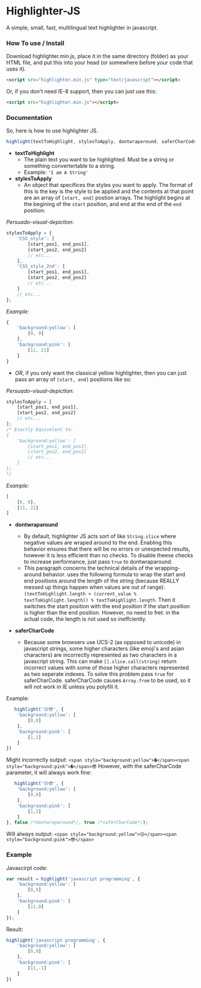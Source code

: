 # Highlighter-JS

A simple, small, fast, multilingual text highlighter in javascript.

### How To use / Install

Download highlighter.min.js, place it in the same directory (folder) as your HTML file, and put this into your head (or somewhere before your code that uses it).
```Html
<script src="highlighter.min.js" type="text/javascript"></script>
```
Or, if you don't need IE-8 support, then you can just use this:
```Html
<script src="highlighter.min.js"></script>
```

### Documentation

So, here is how to use highlighter JS.
```Javascript
highlight(textToHighlight, stylesToApply, dontwraparound, saferCharCode);
```
 * __textToHighlight__
   *  The plain text you want to be highlighted. Must be a string or something convertertable to a string.
     *   Example: `'I am A String'`
 * __stylesToApply__
   *   An object that specifices the styles you want to apply. The format of this is the key is the style to be applied and the contents at that point are an array of `[start, end]` postion arrays. The highlight begins at the begining of the `start` position, and end at the end of the `end` position:

*Persuado-visual-depiction:*
```Javascript
stylesToApply = {
    'CSS_style': [
        [start_pos1, end_pos1],
        [start_pos2, end_pos2]
        // etc...
    ],
    'CSS_style_2nd': [
        [start_pos1, end_pos1],
        [start_pos2, end_pos2]
        // etc...
    ]
    // etc...
};
```
*Example:*
```Javascript
{
    'background:yellow': [
        [0, 9]
    ],
    'background:pink': [
        [11, 21]
    ]
}
```
   *  *OR*, if you only want the classical yellow highlighter, then you can just pass an array of `[start, end]` positions like so:

*Persuado-visual-depiction:*
```Javascript
stylesToApply = [
    [start_pos1, end_pos1],
    [start_pos2, end_pos2]
    // etc...
];
/* Exactly Equivelent to:
{
    'background:yellow': [
        [start_pos1, end_pos1],
        [start_pos2, end_pos2]
        // etc...
    ]
};
*/
```
*Example:*
```Javascript
[
    [0, 9],
    [11, 21]
]
```
 * __dontwraparound__
   *  By default, highlighter JS acts sort of like `String.slice` where negative values are wraped around to the end. Enabling this behavior ensures that there will be no errors or unexpected results, however it is less efficient than no checks. To disable theese checks to increase performance, just pass `true` to dontwraparound.
   *  This paragraph concerns the technical details of the wrapping-around behavior. uses the following formula to wrap the start and end positions around the length of the string (because REALLY messed up things happen when values are out of range): `(textToHighlight.length + (current_value % textToHighlight.length)) % textToHighlight.length`. Then it switches the start position with the end position if the start position is higher than the end position. However, no need to fret: in the actual code, the length is not used so ineffciently.
   
 * __saferCharCode__
   *  Because some browsers use UCS-2 (as opposed to unicode) in javascript strings, some higher characters (like emoji's and asian characters) are incorrectly represented as two characters in a javascript string. This can make `[].slice.call(string)` return incorrect values with some of those higher characters represented as two seperate indexes. To solve this problem pass `true` for saferCharCode. saferCharCode causes `Array.from` to be used, so it will not work in IE unless you polyfill it.

Example:
```Javascript
   highlight('😒😎', {
	'background:yellow': [
		[0,0]
    ],
	'background:pink': [
		[1,1]
    ]
})
```
Might incorrectly output: `<span style="background:yellow">�</span><span style="background:pink">�</span>😎`
However, with the saferCharCode parameter, it will always work fine:
```Javascript
   highlight('😒😎', {
	'background:yellow': [
		[0,0]
    ],
	'background:pink': [
		[1,1]
    ]
}, false /*dontwraparound*/, true /*saferCharCode*/);
```
Will always output: `<span style="background:yellow">😒</span><span style="background:pink">😎</span>`


### Example

Javascirpt code:
```Javascript
var result = highlight('javascript programming', {
	'background:yellow': [
		[0,9]
    ],
	'background:pink': [
		[11,0]
    ]
});
```
Result:
```Javascript
highlight('javascript programming', {
	'background:yellow': [
		[0,9]
    ],
	'background:pink': [
		[11,-1]
    ]
})
```




